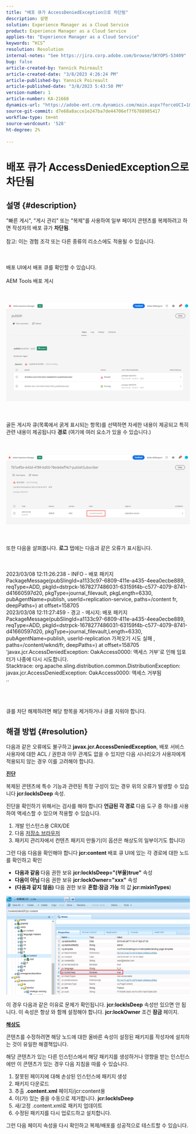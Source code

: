 ```yaml
---
title: "배포 큐가 AccessDeniedException으로 차단됨"
description: 설명
solution: Experience Manager as a Cloud Service
product: Experience Manager as a Cloud Service
applies-to: "Experience Manager as a Cloud Service"
keywords: “KCS”
resolution: Resolution
internal-notes: "See https://jira.corp.adobe.com/browse/SKYOPS-53409"
bug: false
article-created-by: Yannick Poireault
article-created-date: "3/8/2023 4:26:24 PM"
article-published-by: Yannick Poireault
article-published-date: "3/8/2023 5:43:50 PM"
version-number: 1
article-number: KA-21668
dynamics-url: "https://adobe-ent.crm.dynamics.com/main.aspx?forceUCI=1&pagetype=entityrecord&etn=knowledgearticle&id=d131a6ee-cdbd-ed11-83ff-6045bd0065b6"
source-git-commit: d7e68a8acce1e247ba7de44706ef7f6788985417
workflow-type: tm+mt
source-wordcount: '528'
ht-degree: 2%

---
```


# 배포 큐가 AccessDeniedException으로 차단됨

## 설명 {#description}

&quot;빠른 게시&quot;, &quot;게시 관리&quot; 또는 &quot;복제&quot;를 사용하여 일부 페이지 콘텐츠를 복제하려고 하면 작성자의 배포 큐가 <b>차단됨</b>.<br><br>참고: 이는 경험 조각 또는 다른 종류의 리소스에도 적용될 수 있습니다.<br><br> <br><br>배포 UI에서 배포 큐를 확인할 수 있습니다.<br><br>AEM Tools 배포 게시<br><br> <br><br>![](assets/___32190a90-d7bd-ed11-83ff-6045bd0065b6___.png)<br><br> <br><br>골든 게시자 큐(목록에서 굵게 표시되는 항목)를 선택하면 자세한 내용이 제공되고 특히 관련 내용이 제공됩니다 <b>경로</b> (여기에 여러 요소가 있을 수 있습니다.)<br><br> <br><br>![](assets/___602d0796-d7bd-ed11-83ff-6045bd0065b6___.png)<br><br> <br><br>또한 다음을 살펴봅니다. <b>로그</b> 탭에는 다음과 같은 오류가 표시됩니다.<br><br> <br><br>2023/03/08 12:11:26:238 - INFO - 배포 패키지 PackageMessage(pubSlingId=a1133c97-6809-411e-a435-4eea0ecbe889, reqType=ADD, pkgId=dstrpck-1678277486031-63159f4b-c577-4079-8741-d41660597d20, pkgType=journal_filevault, pkgLength=6330, pubAgentName=publish, userId=replication-service, paths=/content fr, deepPaths=) at offset=158705
<br>2023/03/08 12:11:27:459 - 경고 - 메시지: 배포 패키지 PackageMessage(pubSlingId=a1133c97-6809-411e-a435-4eea0ecbe889, reqType=ADD, pkgId=dstrpck-1678277486031-63159f4b-c577-4079-8741-d41660597d20, pkgType=journal_filevault,Length=6330, pubAgentName=publish, userId-replication 가져오기 시도 실패 , paths=/content/wknd/fr, deepPaths=) at offset=158705 &#39;javax.jcr.AccessDeniedException: OakAccess0000: 액세스 거부&#39;로 인해 임포터가 나중에 다시 시도합니다.
<br>Stacktrace: org.apache.sling.distribution.common.DistributionException: javax.jcr.AccessDeniedException: OakAccess0000: 액세스 거부됨
<br>..<br><br><br> <br><br>큐를 차단 해제하려면 해당 항목을 제거하거나 큐를 지워야 합니다.<br>

## 해결 방법 {#resolution}


다음과 같은 오류에도 불구하고 <b>javax.jcr.AccessDeniedException</b>, 배포 서비스 사용자에 대한 ACL / 권한과 아무 관계도 없을 수 있지만 다음 시나리오가 사용자에게 적용되지 않는 경우 이를 고려해야 합니다.



<u><b>진단</b></u>

복제된 콘텐츠에 특수 기능과 관련된 특정 구성이 있는 경우 위의 오류가 발생할 수 있습니다 <b>jcr:lockIsDeep</b> 속성.

진단을 확인하기 위해서는 검사를 해야 합니다 <b>언급된 각 경로</b> 다음 도구 중 하나를 사용하여 액세스할 수 있으며 적용할 수 있습니다.

1. 개발 인스턴스용 CRX/DE
2. 다음 [저장소 브라우저](https://experienceleague.adobe.com/docs/experience-manager-cloud-service/content/implementing/developer-tools/repository-browser.html?lang=ko-kr)
3. 패키지 관리자에서 컨텐츠 패키지 만들기(이 옵션은 해상도의 일부이기도 합니다)


그런 다음 다음을 확인해야 합니다 <b>jcr:content</b> 배포 큐 UI에 있는 각 경로에 대한 노드를 확인하고 확인

- <b>다음과 같음 </b>다음 권한 보유 <b>jcr:lockIsDeep=&quot;(부울)true&quot;</b> 속성
- <b>다음이 아님 </b>다음 권한 보유 <b>jcr:lockOwner=&quot;xxx&quot;</b> 속성
- <b>(다음과 같지 않음)</b> 다음 권한 보유 <b>혼합:잠금 가능</b> 의 값 <b>jcr:mixinTypes</b>)


![](assets/e5fb7aa2-d8bd-ed11-83ff-6045bd0065b6.png)

이 경우 다음과 같은 이유로 문제가 확인됩니다. <b>jcr:lockIsDeep</b> 속성만 있으면 안 됩니다. 이 속성은 항상 와 함께 설정해야 합니다. <b>jcr:lockOwner</b> 조건 <b>잠금</b> 페이지.



<u><b>해상도</b></u>

콘텐츠를 수정하려면 해당 노드에 대한 올바른 속성이 설정된 패키지를 작성자에 설치하는 것이 유일한 해결책입니다.

해당 콘텐츠가 있는 다른 인스턴스에서 해당 패키지를 생성하거나 영향을 받는 인스턴스에만 이 콘텐츠가 있는 경우 다음 지침을 따를 수 있습니다.

1. 잘못된 페이지에 대해 손상된 인스턴스에 패키지 생성
2. 패키지 다운로드
3. 추출 <b>.content.xml</b> 페이지/jcr:content용
4. 이(가) 있는 줄을 수동으로 제거합니다. <b>jcr:lockIsDeep</b>
5. 새/고정 .content.xml로 패키지 업데이트
6. 수정된 패키지를 다시 업로드하고 설치합니다.


그런 다음 페이지 속성을 다시 확인하고 복제/배포를 성공적으로 테스트할 수 있습니다.
